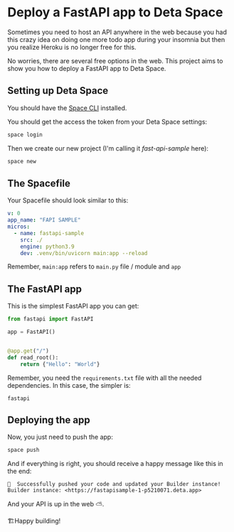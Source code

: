 # Deploy a FastAPI app to Deta Space

Sometimes you need to host an API anywhere in the web because you had this crazy idea on doing one more todo app during your insomnia but then you realize Heroku is no longer free for this.

No worries, there are several free options in the web. This project aims to show you how to deploy a FastAPI app to Deta Space.

## Setting up Deta Space

You should have the [Space CLI](https://deta.space/docs/en/build/fundamentals/space-cli/) installed.

You should get the access the token from your Deta Space settings:

```bash
space login
```

Then we create our new project (I'm calling it _fast-api-sample_ here):

```bash
space new
```

## The Spacefile

Your Spacefile should look similar to this:

```yaml
v: 0
app_name: "FAPI SAMPLE"
micros:
  - name: fastapi-sample
    src: ./
    engine: python3.9
    dev: .venv/bin/uvicorn main:app --reload
```

Remember, `main:app` refers to `main.py` file / module and `app` 

## The FastAPI app

This is the simplest FastAPI app you can get:

```python
from fastapi import FastAPI

app = FastAPI()


@app.get("/")
def read_root():
    return {"Hello": "World"}
```

Remember, you need the `requirements.txt` file with all the needed dependencies. In this case, the simpler is:

```
fastapi
```

## Deploying the app

Now, you just need to push the app:

```bash
space push
```

And if everything is right, you should receive a happy message like this in the end:

```
🎉  Successfully pushed your code and updated your Builder instance!
Builder instance: <https://fastapisample-1-p5210071.deta.app>
```

And your API is up in the web ⛅.

🏗️Happy building!